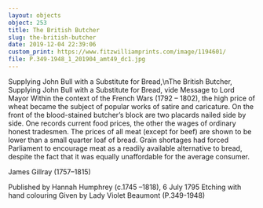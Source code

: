 ```yaml
---
layout: objects
object: 253
title: The British Butcher
slug: the-british-butcher
date: 2019-12-04 22:39:06
custom_print: https://www.fitzwilliamprints.com/image/1194601/
file: P.349-1948_1_201904_amt49_dc1.jpg
---
```

Supplying John Bull with a Substitute for Bread,\nThe British Butcher, Supplying John Bull with a Substitute for Bread,  vide Message to Lord Mayor  Within the context of the French Wars  (1792 – 1802), the high price of wheat became the subject of popular works of satire and caricature. On the front of the blood-stained butcher’s block are two placards nailed side by side. One records current food prices, the  other the wages of ordinary honest tradesmen.  The prices of all meat (except for beef) are shown to be lower than a small quarter loaf of bread. Grain shortages had forced Parliament to encourage meat as a readily available alternative to bread, despite the fact that it was equally unaffordable for the average consumer.

James Gillray (1757–1815)  

Published by Hannah Humphrey (c.1745 –1818), 6 July 1795  Etching with hand colouring  Given by Lady Violet Beaumont (P.349-1948)
